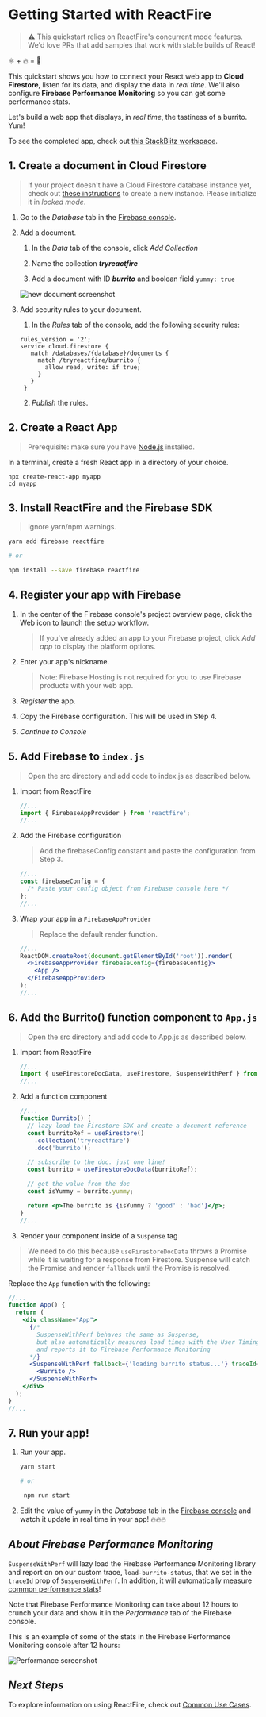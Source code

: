 # Getting Started with ReactFire

> ⚠️ This quickstart relies on ReactFire's concurrent mode features. We'd love PRs that add samples that work with stable builds of React!

⚛ + 🔥 = 🌯

This quickstart shows you how to connect your React web app to **Cloud Firestore**, listen for its data, and display the data in _real time_. We'll also configure **Firebase Performance Monitoring** so you can get some performance stats.

Let's build a web app that displays, in _real time_, the tastiness of a burrito. Yum!

To see the completed app, check out [this StackBlitz workspace](https://stackblitz.com/fork/reactfire-sample).

## 1. Create a document in Cloud Firestore

> If your project doesn't have a Cloud Firestore database instance yet, check out [these instructions](https://firebase.google.com/docs/firestore/quickstart#create) to create a new instance. Please initialize it in _locked mode_.

1. Go to the _Database_ tab in the [Firebase console](https://console.firebase.google.com).

1. Add a document.

   1. In the _Data_ tab of the console, click _Add Collection_

   1. Name the collection **_tryreactfire_**
   1. Add a document with ID **_burrito_** and boolean field `yummy: true`

   ![new document screenshot](https://firebasestorage.googleapis.com/v0/b/rxfire-525a3.appspot.com/o/docs%2FScreen%20Shot%202019-07-03%20at%202.19.11%20PM.png?alt=media&token=052d27ea-5db1-4a02-aad0-a3f017c1a975)

1. Add security rules to your document.

   1. In the _Rules_ tab of the console, add the following security rules:

   ```text
   rules_version = '2';
   service cloud.firestore {
      match /databases/{database}/documents {
        match /tryreactfire/burrito {
          allow read, write: if true;
        }
      }
    }
   ```

   2. _Publish_ the rules.

## 2. Create a React App

> Prerequisite: make sure you have [Node.js](https://nodejs.org/en/) installed.

In a terminal, create a fresh React app in a directory of your choice.

```shell
npx create-react-app myapp
cd myapp
```

## 3. Install ReactFire and the Firebase SDK

> Ignore yarn/npm warnings.

```bash
yarn add firebase reactfire

# or

npm install --save firebase reactfire
```

## 4. Register your app with Firebase

1. In the center of the Firebase console's project overview page, click the Web icon to launch the setup workflow.

   > If you've already added an app to your Firebase project, click _Add app_ to display the platform options.

1. Enter your app's nickname.

   > Note: Firebase Hosting is not required for you to use Firebase products with your web app.

1. _Register_ the app.

1. Copy the Firebase configuration. This will be used in Step 4.

1. _Continue to Console_

## 5. Add Firebase to `index.js`

> Open the src directory and add code to index.js as described below.

1. Import from ReactFire

   ```js
   //...
   import { FirebaseAppProvider } from 'reactfire';
   //...
   ```

1. Add the Firebase configuration

   > Add the firebaseConfig constant and paste the configuration from Step 3.

   ```jsx
   //...
   const firebaseConfig = {
     /* Paste your config object from Firebase console here */
   };
   //...
   ```

1. Wrap your app in a `FirebaseAppProvider`

   > Replace the default render function.

   ```jsx
   //...
   ReactDOM.createRoot(document.getElementById('root')).render(
     <FirebaseAppProvider firebaseConfig={firebaseConfig}>
       <App />
     </FirebaseAppProvider>
   );
   //...
   ```

## 6. Add the Burrito() function component to `App.js`

> Open the src directory and add code to App.js as described below.

1. Import from ReactFire

   ```js
   //...
   import { useFirestoreDocData, useFirestore, SuspenseWithPerf } from 'reactfire';
   //...
   ```

1. Add a function component

   ```jsx
   //...
   function Burrito() {
     // lazy load the Firestore SDK and create a document reference
     const burritoRef = useFirestore()
       .collection('tryreactfire')
       .doc('burrito');

     // subscribe to the doc. just one line!
     const burrito = useFirestoreDocData(burritoRef);

     // get the value from the doc
     const isYummy = burrito.yummy;

     return <p>The burrito is {isYummy ? 'good' : 'bad'}</p>;
   }
   //...
   ```

1. Render your component inside of a `Suspense` tag

> We need to do this because `useFirestoreDocData` throws a Promise while it is waiting for a response from Firestore. Suspense will catch the Promise and render `fallback` until the Promise is resolved.

Replace the `App` function with the following:

```jsx
//...
function App() {
  return (
    <div className="App">
      {/*
        SuspenseWithPerf behaves the same as Suspense,
        but also automatically measures load times with the User Timing API
        and reports it to Firebase Performance Monitoring
      */}
      <SuspenseWithPerf fallback={'loading burrito status...'} traceId={'load-burrito-status'}>
        <Burrito />
      </SuspenseWithPerf>
    </div>
  );
}
//...
```

## 7. Run your app!

1. Run your app.

   ```bash
   yarn start

   # or

    npm run start
   ```

1. Edit the value of `yummy` in the _Database_ tab in the [Firebase console](https://console.firebase.google.com) and watch it update in real time in your app! 🔥🔥🔥

## _About Firebase Performance Monitoring_

`SuspenseWithPerf` will lazy load the Firebase Performance Monitoring library and report on on our custom trace, `load-burrito-status`, that we set in the `traceId` prop of `SuspenseWithPerf`. In addition, it will automatically measure [common performance stats](https://firebase.google.com/docs/perf-mon/page-load-traces)!

Note that Firebase Performance Monitoring can take about 12 hours to crunch your data and show it in the _Performance_ tab of the Firebase console.

This is an example of some of the stats in the Firebase Performance Monitoring console after 12 hours:

![Performance screenshot](https://firebasestorage.googleapis.com/v0/b/rxfire-525a3.appspot.com/o/docs%2FScreen%20Shot%202019-07-03%20at%202.43.29%20PM.png?alt=media&token=079547b5-ba5d-46bc-acfa-d9dedc184dc5)

## _Next Steps_

To explore information on using ReactFire, check out [Common Use Cases](https://github.com/FirebaseExtended/reactfire/blob/master/docs/use.md).
